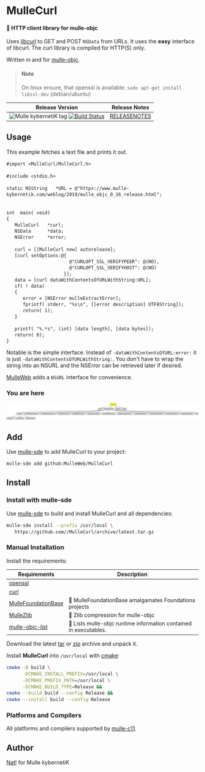 # MulleCurl

#### 🥌 HTTP client library for mulle-objc

Uses [libcurl](https://curl.haxx.se) to GET and POST `NSData` from URLs.
It uses the **easy** interface of libcurl. The curl library is compiled
for HTTP(S) only.

Written in and for [mulle-objc](//mulle-objc.github.io).

> #### Note
>
> On linux ensure, that openssl is available:
> `sudo apt-get install libssl-dev` (debian/ubuntu)
>



| Release Version                                       | Release Notes
|-------------------------------------------------------|--------------
| ![Mulle kybernetiK tag](https://img.shields.io/github/tag/MulleWeb/MulleCurl.svg) [![Build Status](https://github.com/MulleWeb/MulleCurl/workflows/CI/badge.svg)](//github.com/MulleWeb/MulleCurl/actions) | [RELEASENOTES](RELEASENOTES.md) |



## Usage


This example fetches a text file and prints it out.

``` objc
#import <MulleCurl/MulleCurl.h>

#include <stdio.h>

static NSString   *URL = @"https://www.mulle-kybernetik.com/weblog/2019/mulle_objc_0_16_release.html";


int  main( void)
{
   MulleCurl   *curl;
   NSData      *data;
   NSError     *error;

   curl = [[MulleCurl new] autorelease];
   [curl setOptions:@{
                       @"CURLOPT_SSL_VERIFYPEER": @(NO),
                       @"CURLOPT_SSL_VERIFYHOST": @(NO)
                     }];
   data = [curl dataWithContentsOfURLWithString:URL];
   if( ! data)
   {
      error = [NSError mulleExtractError];
      fprintf( stderr, "%s\n", [[error description] UTF8String]);
      return( 1);
   }

   printf( "%.*s", (int) [data length], [data bytes]);
   return( 0);
}
```

Notable is the simple interface. Instead of `-dataWithContentsOfURL:error:` it
is just `-dataWithContentsOfURLWithString:`. You don't have to wrap the string
into an NSURL and the NSError can be retrieved later if desired.

[MulleWeb](//github.com/MulleWeb/MulleWebClient) adds a `NSURL` interface for
convenience.






### You are here

![Overview](overview.dot.svg)


## Add

Use [mulle-sde](//github.com/mulle-sde) to add MulleCurl to your project:

``` sh
mulle-sde add github:MulleWeb/MulleCurl
```

## Install

### Install with mulle-sde

Use [mulle-sde](//github.com/mulle-sde) to build and install MulleCurl and all dependencies:

``` sh
mulle-sde install --prefix /usr/local \
   https://github.com//MulleCurl/archive/latest.tar.gz
```

### Manual Installation

Install the requirements:

| Requirements                                 | Description
|----------------------------------------------|-----------------------
| [openssl](https://github.com/openssl/openssl)             | 
| [curl](https://curl.haxx.se/download/curl-8.5.0.tar.gz)             | 
| [MulleFoundationBase](https://github.com/MulleFoundation/MulleFoundationBase)             | 🧱 MulleFoundationBase amalgamates Foundations projects
| [MulleZlib](https://github.com/MulleWeb/MulleZlib)             | 🐘 Zlib compression for mulle-objc
| [mulle-objc-list](https://github.com/mulle-objc/mulle-objc-list)             | 📒 Lists mulle-objc runtime information contained in executables.

Download the latest [tar](https://github.com/MulleWeb/MulleCurl/archive/refs/tags/latest.tar.gz) or [zip](https://github.com/MulleWeb/MulleCurl/archive/refs/tags/latest.zip) archive and unpack it.

Install **MulleCurl** into `/usr/local` with [cmake](https://cmake.org):

``` sh
cmake -B build \
      -DCMAKE_INSTALL_PREFIX=/usr/local \
      -DCMAKE_PREFIX_PATH=/usr/local \
      -DCMAKE_BUILD_TYPE=Release &&
cmake --build build --config Release &&
cmake --install build --config Release
```

### Platforms and Compilers

All platforms and compilers supported by
[mulle-c11](//github.com/mulle-c/mulle-c11).


## Author

[Nat!](https://mulle-kybernetik.com/weblog) for Mulle kybernetiK  

